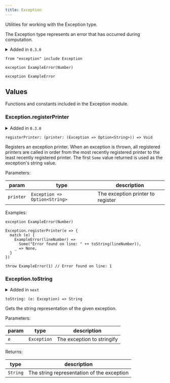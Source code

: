 ```yaml
---
title: Exception
---
```


Utilities for working with the Exception type.

The Exception type represents an error that has occurred during computation.

<details disabled>
<summary tabindex="-1">Added in <code>0.3.0</code></summary>
No other changes yet.
</details>

```grain
from "exception" include Exception
```

```grain
exception ExampleError(Number)
```

```grain
exception ExampleError
```

## Values

Functions and constants included in the Exception module.

### Exception.**registerPrinter**

<details disabled>
<summary tabindex="-1">Added in <code>0.3.0</code></summary>
No other changes yet.
</details>

```grain
registerPrinter: (printer: (Exception => Option<String>)) => Void
```

Registers an exception printer. When an exception is thrown, all registered
printers are called in order from the most recently registered printer to
the least recently registered printer. The first `Some` value returned is
used as the exception's string value.

Parameters:

|param|type|description|
|-----|----|-----------|
|`printer`|`Exception => Option<String>`|The exception printer to register|

Examples:

```grain
exception ExampleError(Number)

Exception.registerPrinter(e => {
  match (e) {
    ExampleError(lineNumber) =>
      Some("Error found on line: " ++ toString(lineNumber)),
    _ => None,
  }
})

throw ExampleError(1) // Error found on line: 1
```

### Exception.**toString**

<details disabled>
<summary tabindex="-1">Added in <code>next</code></summary>
No other changes yet.
</details>

```grain
toString: (e: Exception) => String
```

Gets the string representation of the given exception.

Parameters:

|param|type|description|
|-----|----|-----------|
|`e`|`Exception`|The exception to stringify|

Returns:

|type|description|
|----|-----------|
|`String`|The string representation of the exception|

